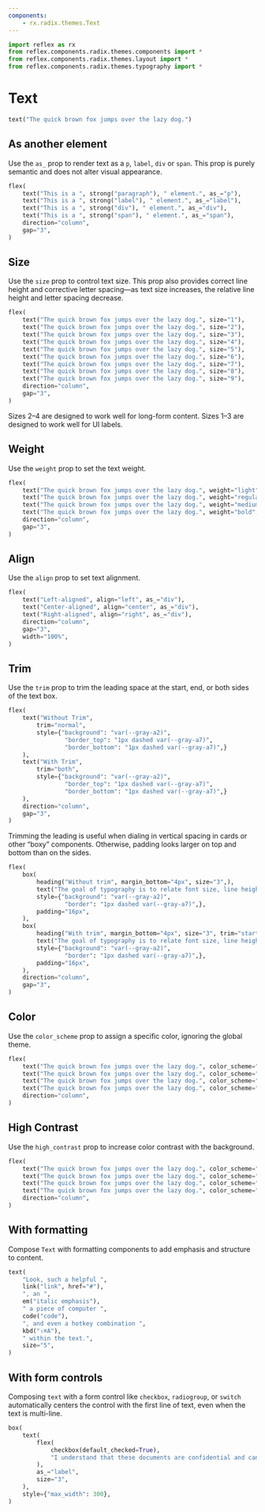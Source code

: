 ```yaml
---
components:
    - rx.radix.themes.Text
---
```


```python exec
import reflex as rx
from reflex.components.radix.themes.components import *
from reflex.components.radix.themes.layout import *
from reflex.components.radix.themes.typography import *
```

# Text

```python demo
text("The quick brown fox jumps over the lazy dog.")
```

## As another element

Use the `as_` prop to render text as a `p`, `label`, `div` or `span`. This prop is purely semantic and does not alter visual appearance.

```python demo
flex(
    text("This is a ", strong("paragraph"), " element.", as_="p"),
    text("This is a ", strong("label"), " element.", as_="label"),
    text("This is a ", strong("div"), " element.", as_="div"),
    text("This is a ", strong("span"), " element.", as_="span"),
    direction="column",
    gap="3",
)             
```

## Size

Use the `size` prop to control text size. This prop also provides correct line height and corrective letter spacing—as text size increases, the relative line height and letter spacing decrease.


```python demo
flex(
    text("The quick brown fox jumps over the lazy dog.", size="1"),
    text("The quick brown fox jumps over the lazy dog.", size="2"),
    text("The quick brown fox jumps over the lazy dog.", size="3"),
    text("The quick brown fox jumps over the lazy dog.", size="4"),
    text("The quick brown fox jumps over the lazy dog.", size="5"),
    text("The quick brown fox jumps over the lazy dog.", size="6"),
    text("The quick brown fox jumps over the lazy dog.", size="7"),
    text("The quick brown fox jumps over the lazy dog.", size="8"),
    text("The quick brown fox jumps over the lazy dog.", size="9"),
    direction="column",
    gap="3",
)
```

Sizes 2–4 are designed to work well for long-form content. Sizes 1–3 are designed to work well for UI labels.


## Weight

Use the `weight` prop to set the text weight.

```python demo
flex(
    text("The quick brown fox jumps over the lazy dog.", weight="light", as_="div"),
    text("The quick brown fox jumps over the lazy dog.", weight="regular", as_="div"),
    text("The quick brown fox jumps over the lazy dog.", weight="medium", as_="div"),
    text("The quick brown fox jumps over the lazy dog.", weight="bold", as_="div"),
    direction="column",
    gap="3",
)
```


## Align

Use the `align` prop to set text alignment.


```python demo
flex(
    text("Left-aligned", align="left", as_="div"),
    text("Center-aligned", align="center", as_="div"),
    text("Right-aligned", align="right", as_="div"),
    direction="column",
    gap="3",
    width="100%",
)
```


## Trim

Use the `trim` prop to trim the leading space at the start, end, or both sides of the text box.


```python demo
flex(
    text("Without Trim",
        trim="normal",
        style={"background": "var(--gray-a2)",
                "border_top": "1px dashed var(--gray-a7)",
                "border_bottom": "1px dashed var(--gray-a7)",}
    ),
    text("With Trim",
        trim="both",
        style={"background": "var(--gray-a2)",
                "border_top": "1px dashed var(--gray-a7)",
                "border_bottom": "1px dashed var(--gray-a7)",}
    ),
    direction="column",
    gap="3",
)
```


Trimming the leading is useful when dialing in vertical spacing in cards or other “boxy” components. Otherwise, padding looks larger on top and bottom than on the sides.


```python demo
flex(
    box(
        heading("Without trim", margin_bottom="4px", size="3",),
        text("The goal of typography is to relate font size, line height, and line width in a proportional way that maximizes beauty and makes reading easier and more pleasant."),
        style={"background": "var(--gray-a2)", 
                "border": "1px dashed var(--gray-a7)",},
        padding="16px",
    ),
    box(
        heading("With trim", margin_bottom="4px", size="3", trim="start"),
        text("The goal of typography is to relate font size, line height, and line width in a proportional way that maximizes beauty and makes reading easier and more pleasant."),
        style={"background": "var(--gray-a2)", 
                "border": "1px dashed var(--gray-a7)",},
        padding="16px",
    ),
    direction="column",
    gap="3",
)
```

## Color

Use the `color_scheme` prop to assign a specific color, ignoring the global theme.


```python demo
flex(
    text("The quick brown fox jumps over the lazy dog.", color_scheme="indigo"),
    text("The quick brown fox jumps over the lazy dog.", color_scheme="cyan"),
    text("The quick brown fox jumps over the lazy dog.", color_scheme="crimson"),
    text("The quick brown fox jumps over the lazy dog.", color_scheme="orange"),
    direction="column",
)
```

## High Contrast

Use the `high_contrast` prop to increase color contrast with the background.


```python demo
flex(
    text("The quick brown fox jumps over the lazy dog.", color_scheme="indigo", high_contrast=True),
    text("The quick brown fox jumps over the lazy dog.", color_scheme="cyan", high_contrast=True),
    text("The quick brown fox jumps over the lazy dog.", color_scheme="crimson", high_contrast=True),
    text("The quick brown fox jumps over the lazy dog.", color_scheme="orange", high_contrast=True),
    direction="column",
)
```


## With formatting

Compose `Text` with formatting components to add emphasis and structure to content.

```python demo
text(
    "Look, such a helpful ",
    link("link", href="#"),
    ", an ",
    em("italic emphasis"),
    " a piece of computer ",
    code("code"),
    ", and even a hotkey combination ",
    kbd("⇧⌘A"),
    " within the text.",
    size="5",
)
```


## With form controls

Composing `text` with a form control like `checkbox`, `radiogroup`, or `switch` automatically centers the control with the first line of text, even when the text is multi-line.


```python demo
box(
    text(
        flex(
            checkbox(default_checked=True),
            "I understand that these documents are confidential and cannot be shared with a third party.",
        ),
        as_="label",
        size="3",
    ),
    style={"max_width": 300},
)
```